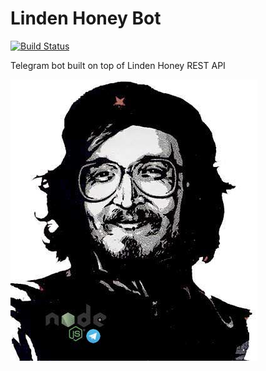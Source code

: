 # Linden Honey Bot

[![Build Status](https://travis-ci.org/alebabai/linden-honey-bot.svg?branch=master)](https://travis-ci.org/alebabai/linden-honey-bot)

Telegram bot built on top of Linden Honey REST API


![](images/logo.jpg)
